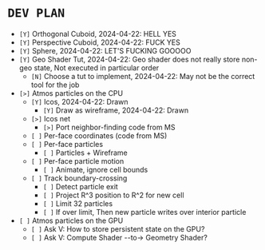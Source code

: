 # `DEV PLAN`
* `[Y]` Orthogonal  Cuboid, 2024-04-22: HELL YES
* `[Y]` Perspective Cuboid, 2024-04-22: FUCK YES
* `[Y]` Sphere, 2024-04-22: LET'S FUCKING GOOOOO
* `[Y]` Geo Shader Tut, 2024-04-22: Geo shader does not really store non-geo state, Not executed in particular order
    - `[N]` Choose a tut to implement, 2024-04-22: May not be the correct tool for the job
* `[>]` Atmos particles on the CPU
    - `[Y]` Icos, 2024-04-22: Drawn
        * `[Y]` Draw as wireframe, 2024-04-22: Drawn
    - `[>]` Icos net
        * `[>]` Port neighbor-finding code from MS
    - `[ ]` Per-face coordinates (code from MS)
    - `[ ]` Per-face particles
        * `[ ]` Particles + Wireframe
    - `[ ]` Per-face particle motion
        * `[ ]` Animate, ignore cell bounds
    - `[ ]` Track boundary-crossing
        * `[ ]` Detect particle exit
        * `[ ]` Project R^3 position to R^2 for new cell
        * `[ ]` Limit 32 particles
        * `[ ]` If over limit, Then new particle writes over interior particle
* `[ ]` Atmos particles on the GPU
    - `[ ]` Ask V: How to store persistent state on the GPU?
    - `[ ]` Ask V: Compute Shader --to-> Geometry Shader?